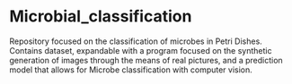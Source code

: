 # Microbial_classification
Repository focused on the classification of microbes in Petri Dishes. Contains dataset, expandable with a program focused on the synthetic generation of images through the means of real pictures, and a prediction model that allows for Microbe classification with computer vision.
